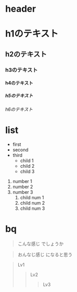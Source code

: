 # header

# h1のテキスト
## h2のテキスト
### h3のテキスト
#### h4のテキスト
##### h5のテキスト
###### h6のテキスト

# list

* first
* second
* third
	* child 1
	* child 2
	* child 3


1. number 1
2. number 2
3. number 3
	1. child num 1
	2. child num 2
	3. child num 3

# bq

> こんな感じ
> でしょうか

> おんなじ感じ
になると思う

> Lv1
> > Lv2
> > > Lv3



